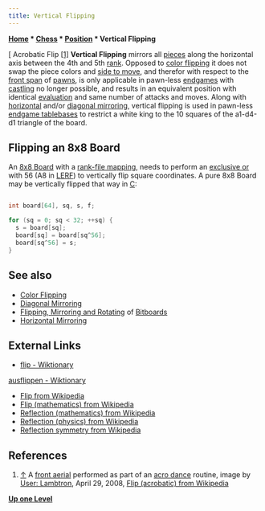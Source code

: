 ```yaml
---
title: Vertical Flipping
---
```

**[Home](Home "Home") \* [Chess](Chess "Chess") \* [Position](Chess_Position "Chess Position") \* Vertical Flipping**



[ Acrobatic Flip <a id="cite-note-1" href="#cite-ref-1">[1]</a>
**Vertical Flipping** mirrors all [pieces](Pieces "Pieces") along the horizontal axis between the 4th and 5th [rank](Ranks "Ranks"). Opposed to [color flipping](Color_Flipping "Color Flipping") it does not swap the piece colors and [side to move](Side_to_move "Side to move"), and therefor with respect to the [front span](Pawn_Spans "Pawn Spans") of [pawns](Pawn "Pawn"), is only applicable in pawn-less [endgames](Endgame "Endgame") with [castling](Castling "Castling") no longer possible, and results in an equivalent position with identical [evaluation](Evaluation "Evaluation") and same number of attacks and moves. Along with [horizontal](Horizontal_Mirroring "Horizontal Mirroring") and/or [diagonal mirroring](Diagonal_Mirroring "Diagonal Mirroring"), vertical flipping is used in pawn-less [endgame tablebases](Endgame_Tablebases "Endgame Tablebases") to restrict a white king to the 10 squares of the a1-d4-d1 triangle of the board. 



## Flipping an 8x8 Board


An [8x8 Board](8x8_Board "8x8 Board") with a [rank-file mapping](Squares "Squares"), needs to perform an [exclusive or](General_Setwise_Operations#ExclusiveOr "General Setwise Operations") with 56 (A8 in [LERF](Square_Mapping_Considerations#LittleEndianRankFileMapping "Square Mapping Considerations")) to vertically flip square coordinates. A pure 8x8 Board may be vertically flipped that way in [C](C "C"):




```C++

int board[64], sq, s, f;

for (sq = 0; sq < 32; ++sq) {
  s = board[sq];
  board[sq] = board[sq^56];
  board[sq^56] = s;
}

```

## See also


* [Color Flipping](Color_Flipping "Color Flipping")
* [Diagonal Mirroring](Diagonal_Mirroring "Diagonal Mirroring")
* [Flipping, Mirroring and Rotating](Flipping_Mirroring_and_Rotating "Flipping Mirroring and Rotating") of [Bitboards](Bitboards "Bitboards")
* [Horizontal Mirroring](Horizontal_Mirroring "Horizontal Mirroring")


## External Links


* [flip - Wiktionary](http://en.wiktionary.org/wiki/flip)


 [ausflippen - Wiktionary](http://en.wiktionary.org/wiki/ausflippen)
* [Flip from Wikipedia](https://en.wikipedia.org/wiki/Flip)
* [Flip (mathematics) from Wikipedia](https://en.wikipedia.org/wiki/Flip_%28mathematics%29)
* [Reflection (mathematics) from Wikipedia](https://en.wikipedia.org/wiki/Reflection_%28mathematics%29)
* [Reflection (physics) from Wikipedia](https://en.wikipedia.org/wiki/Reflection_%28physics%29)
* [Reflection symmetry from Wikipedia](https://en.wikipedia.org/wiki/Reflection_symmetry)


## References


 1. <a id="cite-ref-1" href="#cite-note-1">↑</a> A [front aerial](https://en.wikipedia.org/wiki/Front_aerial) performed as part of an [acro dance](https://en.wikipedia.org/wiki/Acro_dance) routine, image by [User: Lambtron](https://en.wikipedia.org/wiki/User:Lambtron), April 29, 2008, [Flip (acrobatic) from Wikipedia](https://en.wikipedia.org/wiki/Flip_%28acrobatic%29) 

**[Up one Level](Chess_Position "Chess Position")**







 
